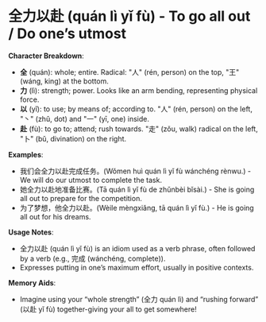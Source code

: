 # **全力以赴 (quán lì yǐ fù) - To go all out / Do one’s utmost**

**Character Breakdown**:  
- **全** (quán): whole; entire. Radical: "人" (rén, person) on the top, "王" (wáng, king) at the bottom.  
- **力** (lì): strength; power. Looks like an arm bending, representing physical force.  
- **以** (yǐ): to use; by means of; according to. "人" (rén, person) on the left, "丶" (zhǔ, dot) and "一" (yī, one) inside.  
- **赴** (fù): to go to; attend; rush towards. "走" (zǒu, walk) radical on the left, "卜" (bǔ, divination) on the right.

**Examples**:  
- 我们会全力以赴完成任务。(Wǒmen huì quán lì yǐ fù wánchéng rènwu.) - We will do our utmost to complete the task.  
- 她全力以赴地准备比赛。(Tā quán lì yǐ fù de zhǔnbèi bǐsài.) - She is going all out to prepare for the competition.  
- 为了梦想，他全力以赴。(Wèile mèngxiǎng, tā quán lì yǐ fù.) - He is going all out for his dreams.

**Usage Notes**:  
- 全力以赴 (quán lì yǐ fù) is an idiom used as a verb phrase, often followed by a verb (e.g., 完成 (wánchéng, complete)).  
- Expresses putting in one’s maximum effort, usually in positive contexts.

**Memory Aids**:  
- Imagine using your “whole strength” (全力 quán lì) and “rushing forward” (以赴 yǐ fù) together-giving your all to get somewhere!